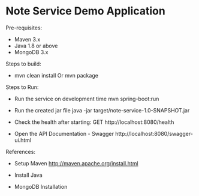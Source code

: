 # Note Service Demo Application

Pre-requisites:

 - Maven 3.x
 - Java 1.8 or above
 - MongoDB 3.x
 
Steps to build:

 - mvn clean install Or mvn package

Steps to Run:
 
 - Run the service on development time
 	mvn spring-boot:run

 - Run the created jar file
 	java -jar target/note-service-1.0-SNAPSHOT.jar
 
 - Check the health after starting:
     GET http://localhost:8080/health
 
 - Open the API Documentation - Swagger
     http://localhost:8080/swagger-ui.html

References:
 - Setup Maven
     http://maven.apache.org/install.html
 
 - Install Java
     
 
 - MongoDB Installation 
